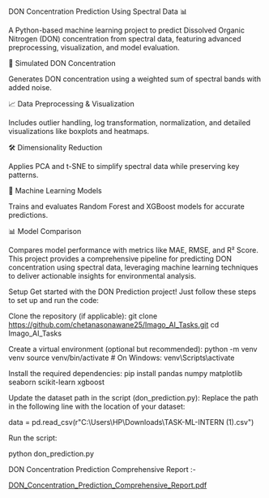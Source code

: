 DON Concentration Prediction Using Spectral Data 📊


A Python-based machine learning project to predict Dissolved Organic Nitrogen (DON) concentration from spectral data, featuring advanced preprocessing, visualization, and model evaluation.

🚀 Simulated DON Concentration

Generates DON concentration using a weighted sum of spectral bands with added noise.


📈 Data Preprocessing & Visualization

Includes outlier handling, log transformation, normalization, and detailed visualizations like boxplots and heatmaps.


🛠️ Dimensionality Reduction

Applies PCA and t-SNE to simplify spectral data while preserving key patterns.


🤖 Machine Learning Models

Trains and evaluates Random Forest and XGBoost models for accurate predictions.


📊 Model Comparison

Compares model performance with metrics like MAE, RMSE, and R² Score.
This project provides a comprehensive pipeline for predicting DON concentration using spectral data, leveraging machine learning techniques to deliver actionable insights for environmental analysis.


Setup
Get started with the DON Prediction project! Just follow these steps to set up and run the code:

Clone the repository (if applicable):
git clone https://github.com/chetanasonawane25/Imago_AI_Tasks.git
cd Imago_AI_Tasks


Create a virtual environment (optional but recommended):
python -m venv venv
source venv/bin/activate # On Windows: venv\Scripts\activate


Install the required dependencies:
pip install pandas numpy matplotlib seaborn scikit-learn xgboost


Update the dataset path in the script (don_prediction.py):
Replace the path in the following line with the location of your dataset:

data = pd.read_csv(r"C:\Users\HP\Downloads\TASK-ML-INTERN (1).csv")


Run the script:

python don_prediction.py



DON Concentration Prediction Comprehensive Report :-

[DON_Concentration_Prediction_Comprehensive_Report.pdf](https://github.com/user-attachments/files/19229769/DON_Concentration_Prediction_Comprehensive_Report.pdf)
